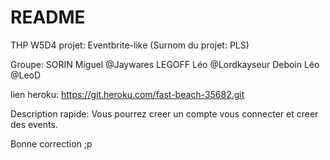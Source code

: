 # README

THP W5D4 projet: Eventbrite-like
                     (Surnom du projet: PLS)


Groupe:
SORIN Miguel    @Jaywares
LEGOFF Léo     @Lordkayseur
Deboin Léo     @LeoD

lien heroku:  https://git.heroku.com/fast-beach-35682.git

Description rapide:
Vous pourrez creer un compte vous connecter et creer des events.


Bonne correction ;p
